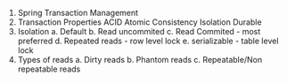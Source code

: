1. Spring Transaction Management
2. Transaction Properties ACID
Atomic 
Consistency
Isolation
Durable
3. Isolation
    a. Default
    b. Read uncommited
    c. Read Commited - most preferred
    d. Repeated reads - row level lock
    e. serializable - table level lock
4. Types of reads
    a. Dirty reads
    b. Phantom reads
    c. Repeatable/Non repeatable reads